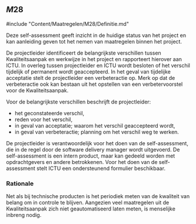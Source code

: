 ## $M28$

#include "Content/Maatregelen/M28/Definitie.md"

Deze self-assessment geeft inzicht in de huidige status van het project en kan aanleiding geven tot het nemen van maatregelen binnen het project.

De projectleider identificeert de belangrijkste verschillen tussen Kwaliteitsaanpak en werkwijze in het project en rapporteert hierover aan ICTU. In overleg tussen projectleider en ICTU wordt besloten of het verschil tijdelijk of permanent wordt geaccepteerd. In het geval van tijdelijke acceptatie stelt de projectleider een verbeteractie op. Merk op dat de verbeteractie ook kan bestaan uit het opstellen van een verbetervoorstel voor de Kwaliteitsaanpak.

Voor de belangrijkste verschillen beschrijft de projectleider:

* het geconstateerde verschil,
* reden voor het verschil,
* in geval van acceptatie; waarom het verschil geaccepteerd wordt,
* in geval van verbeteractie; planning om het verschil weg te werken.

De projectleider is verantwoordelijk voor het doen van de self-assessment, die in de regel door de software delivery manager wordt uitgevoerd. De self-assessment is een intern product, maar kan gedeeld worden met opdrachtgevers en andere betrokkenen. Voor het doen van de self-assessment stelt ICTU een ondersteunend formulier beschikbaar.

### Rationale

Net als bij technische producten is het periodiek meten van de kwaliteit van belang om in controle te blijven. Aangezien veel maatregelen uit de Kwaliteitsaanpak zich niet geautomatiseerd laten meten, is menselijke inbreng nodig.
